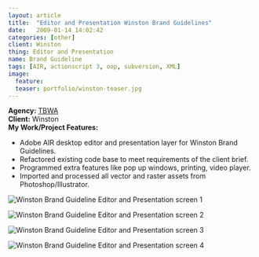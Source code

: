 ```yaml
---
layout: article
title:  "Editor and Presentation Winston Brand Guidelines"
date:   2009-01-14 14:02:42
categories: [other]
client: Winston
thing: Editor and Presentation
name: Brand Guideline
tags: [AIR, actionscript 3, oop, subversion, XML]
image:
  feature:
  teaser: portfolio/winston-teaser.jpg
---
```

**Agency:** <a href="http://www.tbwa-london.com/" target="_blank">TBWA</a>            
**Client:** Winston                  
**My Work/Project Features:** 

- Adobe AIR desktop editor and presentation layer for Winston Brand Guidelines.
- Refactored existing code base to meet requirements of the client brief.
- Programmed extra features like pop up windows, printing, video player.
- Imported and processed all vector and raster assets from Photoshop/Illustrator.

 ![Winston Brand Guideline Editor and Presentation screen 1]({{site.baseurl}}/images/portfolio/winston-1.jpg "Winston Brand Guideline Editor and Presentation screen 1")

![Winston Brand Guideline Editor and Presentation screen 2]({{site.baseurl}}/images/portfolio/winston-2.jpg "TalkTalk TV Tribes quiz screen 2")

![Winston Brand Guideline Editor and Presentation screen 3]({{site.baseurl}}/images/portfolio/winston-3.jpg "Winston Brand Guideline Editor and Presentation screen 3")

![Winston Brand Guideline Editor and Presentation screen 4]({{site.baseurl}}/images/portfolio/winston-4.jpg "Winston Brand Guideline Editor and Presentation screen 4")
